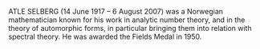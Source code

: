 ATLE SELBERG (14 June 1917 – 6 August 2007) was a Norwegian mathematician known for his work in analytic number theory, and in the theory of automorphic forms, in particular bringing them into relation with spectral theory. He was awarded the Fields Medal in 1950.
